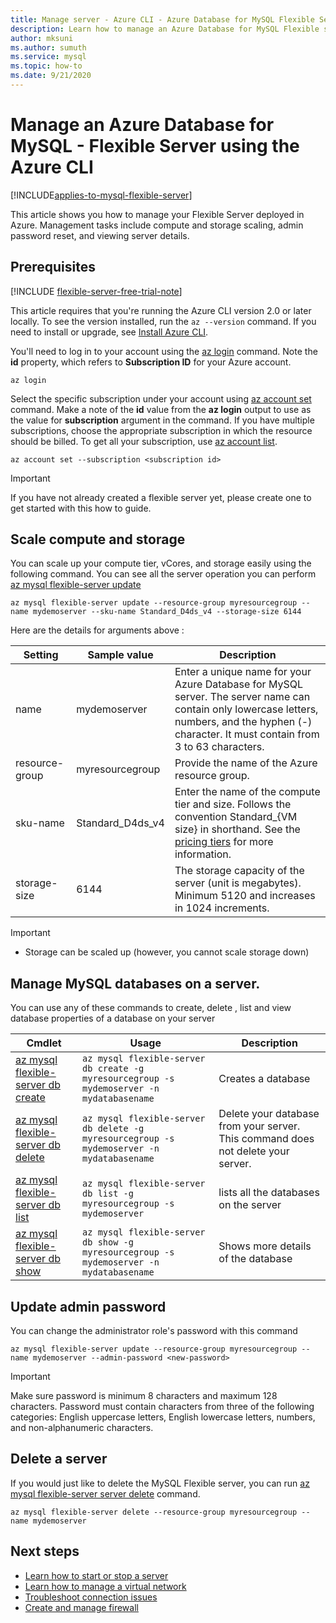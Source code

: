 ```yaml
---
title: Manage server - Azure CLI - Azure Database for MySQL Flexible Server
description: Learn how to manage an Azure Database for MySQL Flexible server from the Azure CLI.
author: mksuni
ms.author: sumuth
ms.service: mysql
ms.topic: how-to
ms.date: 9/21/2020
---
```


# Manage an Azure Database for MySQL - Flexible Server using the Azure CLI
[!INCLUDE[applies-to-mysql-flexible-server](../includes/applies-to-mysql-flexible-server.md)]

This article shows you how to manage your Flexible Server deployed in Azure. Management tasks include compute and storage scaling, admin password reset, and viewing server details.

## Prerequisites

[!INCLUDE [flexible-server-free-trial-note](../includes/flexible-server-free-trial-note.md)]

This article requires that you're running the Azure CLI version 2.0 or later locally. To see the version installed, run the `az --version` command. If you need to install or upgrade, see [Install Azure CLI](/cli/azure/install-azure-cli).

You'll need to log in to your account using the [az login](/cli/azure/reference-index#az-login) command. Note the **id** property, which refers to **Subscription ID** for your Azure account.

```azurecli-interactive
az login
```

Select the specific subscription under your account using [az account set](/cli/azure/account) command. Make a note of the **id** value from the **az login** output to use as the value for **subscription** argument in the command. If you have multiple subscriptions, choose the appropriate subscription in which the resource should be billed. To get all your subscription, use [az account list](/cli/azure/account#az-account-list).

```azurecli
az account set --subscription <subscription id>
```

> [!IMPORTANT]
>If you have not already created a flexible server yet, please create one to get started with this how to guide.

## Scale compute and storage

You can scale up your compute tier, vCores, and storage easily using the following command. You can see all the server operation you can perform [az mysql flexible-server update](/cli/azure/mysql/flexible-server#az-mysql-flexible-server-update)

```azurecli-interactive
az mysql flexible-server update --resource-group myresourcegroup --name mydemoserver --sku-name Standard_D4ds_v4 --storage-size 6144
```

Here are the details for arguments above :

**Setting** | **Sample value** | **Description**
---|---|---
name | mydemoserver | Enter a unique name for your Azure Database for MySQL server. The server name can contain only lowercase letters, numbers, and the hyphen (-) character. It must contain from 3 to 63 characters.
resource-group | myresourcegroup | Provide the name of the Azure resource group.
sku-name|Standard_D4ds_v4|Enter the name of the compute tier and size. Follows the convention Standard_{VM size} in shorthand. See the [pricing tiers](../concepts-pricing-tiers.md) for more information.
storage-size | 6144 | The storage capacity of the server (unit is megabytes). Minimum 5120 and increases in 1024 increments.

> [!IMPORTANT]
>- Storage can be scaled up (however, you cannot scale storage down)


## Manage MySQL databases on a server.
You can use any of these commands to create, delete , list and view database properties of a database on your server

| Cmdlet | Usage| Description |
| --- | ---| --- |
|[az mysql flexible-server db create](/cli/azure/mysql/flexible-server/db#az-mysql-flexible-server-db-create)|```az mysql flexible-server db create -g myresourcegroup -s mydemoserver -n mydatabasename``` |Creates a database|
|[az mysql flexible-server db delete](/cli/azure/mysql/flexible-server/db#az-mysql-flexible-server-db-delete)|```az mysql flexible-server db delete -g myresourcegroup -s mydemoserver -n mydatabasename```|Delete your database from your server. This command does not delete your server. |
|[az mysql flexible-server db list](/cli/azure/mysql/flexible-server/db#az-mysql-flexible-server-db-list)|```az mysql flexible-server db list -g myresourcegroup -s mydemoserver```|lists all the databases on the server|
|[az mysql flexible-server db show](/cli/azure/mysql/flexible-server/db#az-mysql-flexible-server-db-show)|```az mysql flexible-server db show -g myresourcegroup -s mydemoserver -n mydatabasename```|Shows more details of the database|

## Update admin password
You can change the administrator role's password with this command
```azurecli-interactive
az mysql flexible-server update --resource-group myresourcegroup --name mydemoserver --admin-password <new-password>
```

> [!IMPORTANT]
> Make sure password is minimum 8 characters and maximum 128 characters.
> Password must contain characters from three of the following categories: English uppercase letters, English lowercase letters, numbers, and non-alphanumeric characters.

## Delete a server
If you would just like to delete the MySQL Flexible server, you can run [az mysql flexible-server server delete](/cli/azure/mysql/flexible-server#az-mysql-flexible-server-delete) command.

```azurecli-interactive
az mysql flexible-server delete --resource-group myresourcegroup --name mydemoserver
```

## Next steps
- [Learn how to start or stop a server](how-to-stop-start-server-portal.md)
- [Learn how to manage a virtual network](how-to-manage-virtual-network-cli.md)
- [Troubleshoot connection issues](how-to-troubleshoot-common-connection-issues.md)
- [Create and manage firewall](how-to-manage-firewall-cli.md)